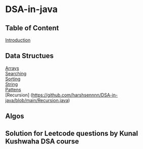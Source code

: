 # DSA-in-java

## Table of Content
[Introduction](https://github.com/harshsennnn/DSA-in-java/blob/main/Introduction.md)

## Data Structues
[Arrays](https://github.com/harshsennnn/DSA-in-java/blob/main/Array.java) <br>
[Searching](https://github.com/harshsennnn/DSA-in-java/blob/main/Searching.java) <br>
[Sorting](https://github.com/harshsennnn/DSA-in-java/blob/main/Sorting.java) <br>
[String](https://github.com/harshsennnn/DSA-in-java/blob/main/String.java) <br>
[Pattens](https://github.com/harshsennnn/DSA-in-java/blob/main/Patterns.java) <br>
[Recursion] (https://github.com/harshsennnn/DSA-in-java/blob/main/Recursion.java)







## Algos





## Solution for Leetcode questions by Kunal Kushwaha DSA course

